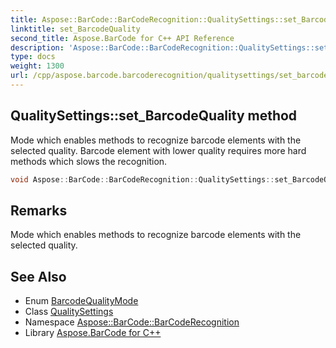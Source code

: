 ```yaml
---
title: Aspose::BarCode::BarCodeRecognition::QualitySettings::set_BarcodeQuality method
linktitle: set_BarcodeQuality
second_title: Aspose.BarCode for C++ API Reference
description: 'Aspose::BarCode::BarCodeRecognition::QualitySettings::set_BarcodeQuality method. Mode which enables methods to recognize barcode elements with the selected quality. Barcode element with lower quality requires more hard methods which slows the recognition in C++.'
type: docs
weight: 1300
url: /cpp/aspose.barcode.barcoderecognition/qualitysettings/set_barcodequality/
---
```

## QualitySettings::set_BarcodeQuality method


Mode which enables methods to recognize barcode elements with the selected quality. Barcode element with lower quality requires more hard methods which slows the recognition.

```cpp
void Aspose::BarCode::BarCodeRecognition::QualitySettings::set_BarcodeQuality(BarcodeQualityMode value)
```

## Remarks


Mode which enables methods to recognize barcode elements with the selected quality. 



## See Also

* Enum [BarcodeQualityMode](../../barcodequalitymode/)
* Class [QualitySettings](../)
* Namespace [Aspose::BarCode::BarCodeRecognition](../../)
* Library [Aspose.BarCode for C++](../../../)

